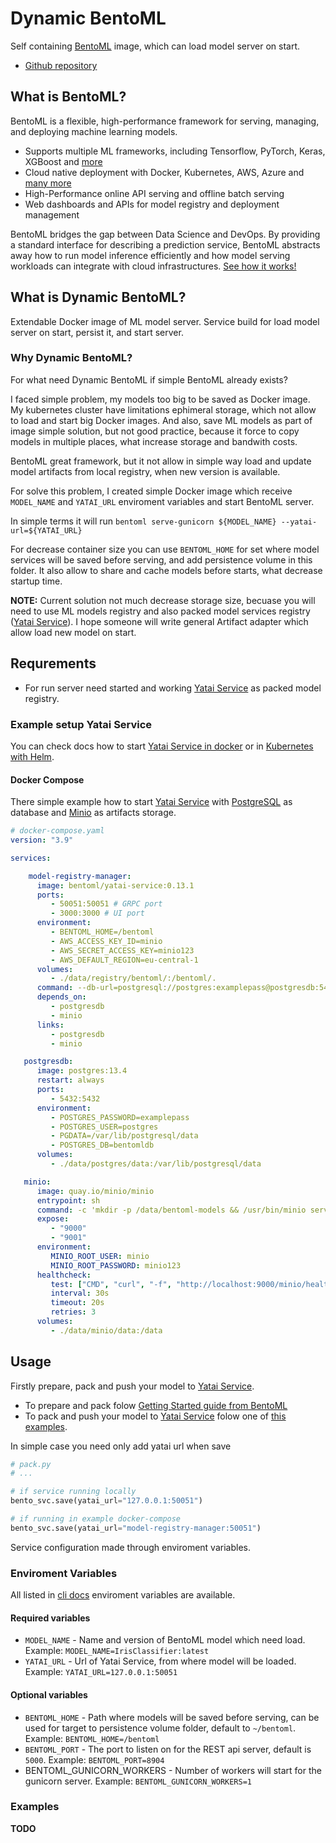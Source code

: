 # Dynamic BentoML

Self containing [BentoML](https://github.com/bentoml/BentoML) image, which can load model server on start.

* [Github repository](https://github.com/LeoVS09/dynamic-bentoml)

## What is BentoML?

BentoML is a flexible, high-performance framework for serving, managing, and deploying machine learning models.

* Supports multiple ML frameworks, including Tensorflow, PyTorch, Keras, XGBoost and [more](https://github.com/bentoml/BentoML#ml-frameworks)
* Cloud native deployment with Docker, Kubernetes, AWS, Azure and [many more](https://github.com/bentoml/BentoML#deployment-options)
* High-Performance online API serving and offline batch serving
* Web dashboards and APIs for model registry and deployment management

BentoML bridges the gap between Data Science and DevOps. By providing a standard interface for describing a prediction service, BentoML abstracts away how to run model inference efficiently and how model serving workloads can integrate with cloud infrastructures. [See how it works!](https://github.com/bentoml/BentoML#introduction)

## What is Dynamic BentoML?

Extendable Docker image of ML model server. Service build for load model server on start, persist it, and start server.

### Why Dynamic BentoML?

For what need Dynamic BentoML if simple BentoML already exists?

I faced simple problem, my models too big to be saved as Docker image. My kubernetes cluster have limitations ephimeral storage, which not allow to load and start big Docker images. And also, save ML models as part of image simple solution, but not good practice, because it force to copy models in multiple places, what increase storage and bandwith costs.

BentoML great framework, but it not allow in simple way load and update model artifacts from local registry, when new version is available.

For solve this problem, I created simple Docker image which receive `MODEL_NAME` and `YATAI_URL` enviroment variables and start BentoML server.

In simple terms it will run `bentoml serve-gunicorn ${MODEL_NAME} --yatai-url=${YATAI_URL}`

For decrease container size you can use `BENTOML_HOME` for set where model services will be saved before serving, and add persistence volume in this folder. It also allow to share and cache models before starts, what decrease startup time.

**NOTE:** Current solution not much decrease storage size, becuase you will need to use ML models registry and also packed model services registry ([Yatai Service](https://hub.docker.com/r/bentoml/yatai-service)). I hope someone will write general Artifact adapter which allow load new model on start.

## Requrements

* For run server need started and working [Yatai Service](https://docs.bentoml.org/en/latest/concepts.html#customizing-model-repository) as packed model registry.

### Example setup Yatai Service

You can check docs how to start [Yatai Service in docker](https://docs.bentoml.org/en/latest/concepts.html#customizing-model-repository) or in [Kubernetes with Helm](https://docs.bentoml.org/en/latest/guides/helm.html).

#### Docker Compose

There simple example how to start [Yatai Service](https://hub.docker.com/r/bentoml/yatai-service) with [PostgreSQL](https://hub.docker.com/_/postgres) as database and [Minio](https://hub.docker.com/r/minio/minio/) as artifacts storage.

```yaml
# docker-compose.yaml
version: "3.9"

services:

    model-registry-manager:
      image: bentoml/yatai-service:0.13.1
      ports:
         - 50051:50051 # GRPC port
         - 3000:3000 # UI port
      environment:
         - BENTOML_HOME=/bentoml
         - AWS_ACCESS_KEY_ID=minio
         - AWS_SECRET_ACCESS_KEY=minio123
         - AWS_DEFAULT_REGION=eu-central-1
      volumes:
         - ./data/registry/bentoml/:/bentoml/.
      command: --db-url=postgresql://postgres:examplepass@postgresdb:5432/bentomldb --s3-endpoint-url=http://minio:9000 --repo-base-url=s3://bentoml-models/
      depends_on: 
         - postgresdb
         - minio
      links:
         - postgresdb
         - minio

   postgresdb:
      image: postgres:13.4
      restart: always
      ports:
         - 5432:5432
      environment:
         - POSTGRES_PASSWORD=examplepass
         - POSTGRES_USER=postgres
         - PGDATA=/var/lib/postgresql/data
         - POSTGRES_DB=bentomldb
      volumes:
         - ./data/postgres/data:/var/lib/postgresql/data

   minio:
      image: quay.io/minio/minio
      entrypoint: sh
      command: -c 'mkdir -p /data/bentoml-models && /usr/bin/minio server /data --console-address ":9001"'
      expose:
         - "9000"
         - "9001"
      environment:
         MINIO_ROOT_USER: minio
         MINIO_ROOT_PASSWORD: minio123
      healthcheck:
         test: ["CMD", "curl", "-f", "http://localhost:9000/minio/health/live"]
         interval: 30s
         timeout: 20s
         retries: 3
      volumes:
         - ./data/minio/data:/data

```

## Usage

Firstly prepare, pack and push your model to [Yatai Service](https://hub.docker.com/r/bentoml/yatai-service).

* To prepare and pack folow [Getting Started guide from BentoML](https://docs.bentoml.org/en/latest/quickstart.html)
* To pack and push your model to [Yatai Service](https://hub.docker.com/r/bentoml/yatai-service) folow one of [this examples](https://docs.bentoml.org/en/latest/concepts.html#model-management).

In simple case you need only add yatai url when save

```python
# pack.py
# ...

# if service running locally
bento_svc.save(yatai_url="127.0.0.1:50051") 

# if running in example docker-compose
bento_svc.save(yatai_url="model-registry-manager:50051") 
```

Service configuration made through enviroment variables.

### Enviroment Variables

All listed in [cli docs](https://docs.bentoml.org/en/latest/cli.html#bentoml-serve-gunicorn) enviroment variables are available.

#### Required variables

* `MODEL_NAME` - Name and version of BentoML model which need load. Example: `MODEL_NAME=IrisClassifier:latest`
* `YATAI_URL` - Url of Yatai Service, from where model will be loaded. Example: `YATAI_URL=127.0.0.1:50051`

#### Optional variables

* `BENTOML_HOME` - Path where models will be saved before serving, can be used for target to persistence volume folder, default to `~/bentoml`. Example: `BENTOML_HOME=/bentoml`
* `BENTOML_PORT` - The port to listen on for the REST api server, default is `5000`. Example: `BENTOML_PORT=8904`
* BENTOML_GUNICORN_WORKERS - Number of workers will start for the gunicorn server. Example: `BENTOML_GUNICORN_WORKERS=1`

### Examples

**TODO**
